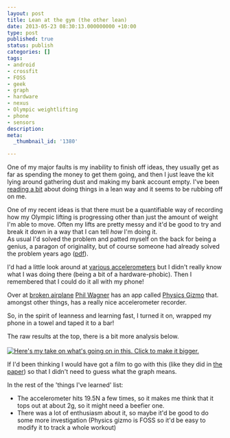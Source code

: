 ```yaml
---
layout: post
title: Lean at the gym (the other lean)
date: 2013-05-23 08:30:13.000000000 +10:00
type: post
published: true
status: publish
categories: []
tags:
- android
- crossfit
- FOSS
- geek
- graph
- hardware
- nexus
- Olympic weightlifting
- phone
- sensors
description:
meta:
  _thumbnail_id: '1380'

---
```

<p><script type="text/javascript" src="//ajax.googleapis.com/ajax/static/modules/gviz/1.0/chart.js"><br />
{"dataSourceUrl":"//docs.google.com/a/notionparallax.co.uk/spreadsheet/tq?key=0AgIWT_wqd-VmdGxnamtuUG8yZEo3UzViel8xV1o0b2c&transpose=0&headers=0&range=A191%3AD358&gid=0&pub=1",<br />
"options":{"vAxes":[{"useFormatFromData":true,"title":null,"minValue":null,"viewWindow":{"min":null,"max":null},"maxValue":null},{"useFormatFromData":true,"minValue":null,"viewWindow":{"min":null,"max":null},"maxValue":null}],"titleTextStyle":{"bold":true,"color":"#000","fontSize":16},"booleanRole":"certainty","curveType":"","title":"","animation":{"duration":0},"legend":"none","lineWidth":2,"useFirstColumnAsDomain":true,<br />
"hAxis":{"useFormatFromData":false,"minorGridlines":{"count":"2","color":"#cccccc"},<br />
"formatOptions":{"source":"inline"},"minValue":null,"format":"0.##","gridlines":{"count":"5","color":"#b7b7b7"},"logScale":false,"viewWindow":{"min":null,"max":null},"maxValue":null},"width":620,"height":400},"state":{},"view":{},"isDefaultVisualization":true,"chartType":"LineChart","chartName":"Chart1"}<br />
</script></p>
<p>One of my major faults is my inability to finish off ideas, they usually get as far as spending the money to get them going, and then I just leave the kit lying around gathering dust and making my bank account empty. I've been <a href="http://shop.oreilly.com/category/series/lean.do" title="THE LEAN SERIES">reading a bit</a> about doing things in a lean way and it seems to be rubbing off on me.</p>
<p>One of my recent ideas is that there must be a quantifiable way of recording how my Olympic lifting is progressing other than just the amount of weight I'm able to move. Often my lifts are pretty messy and it'd be good to try and break it down in a way that I can tell <em>how</em> I'm doing it.<br />
As usual I'd solved the problem and patted myself on the back for being a genius, a paragon of originality, but of course someone had already solved the problem years ago (<a href="http://www.setantacollege.com/wp-content/uploads/Journal_db/VALIDATION%20OF%20AN%20ACCELEROMETER%20FOR%20MEASURING%20SPORT%20PERFORMANCE.pdf" title="VALIDATION OF AN ACCELEROMETER FOR MEASURING SPORT PERFORMANCE - KIMITAKE SATO, SARAH L. SMITH, WILLIAM A. SANDS ">pdf</a>).</p>
<p>I'd had a little look around at <a href="http://littlebirdelectronics.com/collections/sensors-accelerometers">various accelerometers</a> but I didn't really know what I was doing there (being a bit of a hardware-phobic). Then I remembered that I could do it all with my phone! </p>
<p>Over at <a href="http://www.brokenairplane.com/2012/08/physics-gizmo-is-open-source.html">broken airplane</a> <a href="https://plus.google.com/110891307255905847602/posts" title="Phil Wagner's Google+ page">Phil Wagner</a> has an app called <a href="https://play.google.com/store/apps/details?id=com.brokenairplane.physicsGizmo" title="Android play store - free!">Physics Gizmo</a> that. amongst other things, has a really nice accelerometer recorder.</p>
<p>So, in the spirit of leanness and learning fast, I turned it on, wrapped my phone in a towel and taped it to a bar!</p>
<p>The raw results at the top, there is a bit more analysis below.<br />
<!--more--><br />
<a href="http://notionparallax.co.uk/wordpress/wp-content/uploads/2013/05/accelerometerTest.png"><img src="{{ site.baseurl }}/assets/accelerometerTest-1024x486.png" alt="Here&#039;s my take on what&#039;s going on in this. Click to make it bigger." class="alignnone size-large wp-image-1380" /></a></p>
<p>If I'd been thinking I would have got a film to go with this (like they did in <a href="http://www.setantacollege.com/wp-content/uploads/Journal_db/VALIDATION%20OF%20AN%20ACCELEROMETER%20FOR%20MEASURING%20SPORT%20PERFORMANCE.pdf">the paper</a>) so that I didn't need to guess what the graph means. </p>
<p>In the rest of the 'things I've learned' list: </p>
<ul>
<li>The accelerometer hits 19.5N a few times, so it makes me think that it tops out at about 2g, so it might need a beefier one. </li>
<li>There was a lot of enthusiasm about it, so maybe it'd be good to do some more investigation (Physics gizmo is FOSS so it'd be easy to modify it to track a whole workout)</li>
</ul>
